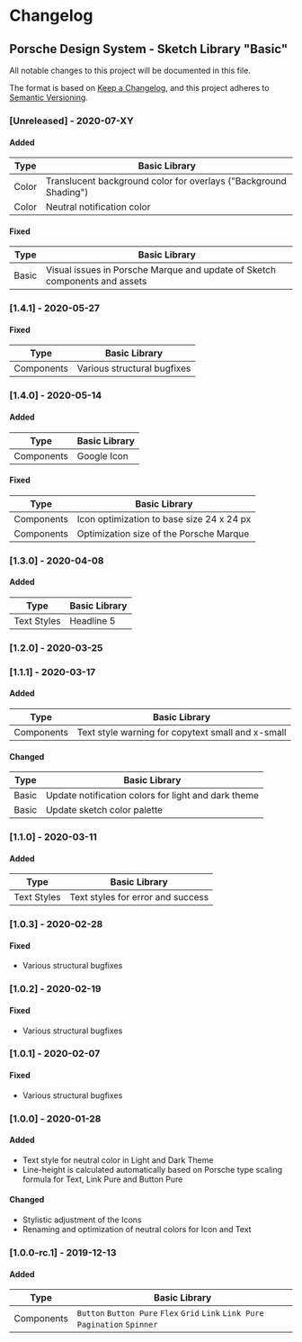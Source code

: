 # Changelog

## Porsche Design System -  Sketch Library "Basic"
All notable changes to this project will be documented in this file.

The format is based on [Keep a Changelog](https://keepachangelog.com/en/1.0.0/),
and this project adheres to [Semantic Versioning](https://semver.org/spec/v2.0.0.html).

### [Unreleased] - 2020-07-XY

#### Added

Type | Basic Library |
|---|---|
Color |  Translucent background color for overlays ("Background Shading") |
Color | Neutral notification color |

#### Fixed

Type | Basic Library |
|---|---|
Basic |  Visual issues in Porsche Marque and update of Sketch components and assets  |

### [1.4.1] - 2020-05-27

#### Fixed

Type | Basic Library |
|---|---|
Components | Various structural bugfixes |

### [1.4.0] - 2020-05-14

#### Added

Type | Basic Library |
|---|---|
Components | Google Icon |

#### Fixed

Type | Basic Library |
|---|---|
Components | Icon optimization to base size 24 x 24 px |
Components | Optimization size of the Porsche Marque |

### [1.3.0] - 2020-04-08

#### Added

Type | Basic Library |
|---|---|
Text Styles | Headline 5 |

### [1.2.0] - 2020-03-25

### [1.1.1] - 2020-03-17

#### Added
    
Type | Basic Library |
|---|---|
Components | Text style warning for copytext small and x-small |

#### Changed

Type | Basic Library |
|---|---|
Basic | Update notification colors for light and dark theme |
Basic | Update sketch color palette |

### [1.1.0] - 2020-03-11

#### Added

Type | Basic Library |
|---|---|
Text Styles | Text styles for error and success |

### [1.0.3] - 2020-02-28

#### Fixed
- Various structural bugfixes 

### [1.0.2] - 2020-02-19

#### Fixed
- Various structural bugfixes 

### [1.0.1] - 2020-02-07

#### Fixed
- Various structural bugfixes 

### [1.0.0] - 2020-01-28

#### Added
- Text style for neutral color in Light and Dark Theme
- Line-height is calculated automatically based on Porsche type scaling formula for Text, Link Pure and Button Pure

#### Changed
- Stylistic adjustment of the Icons
- Renaming and optimization of neutral colors for Icon and Text

### [1.0.0-rc.1] - 2019-12-13

#### Added

Type | Basic Library |
|---|---|
Components | `Button` `Button Pure` `Flex` `Grid` `Link` `Link Pure` `Pagination` `Spinner` |
